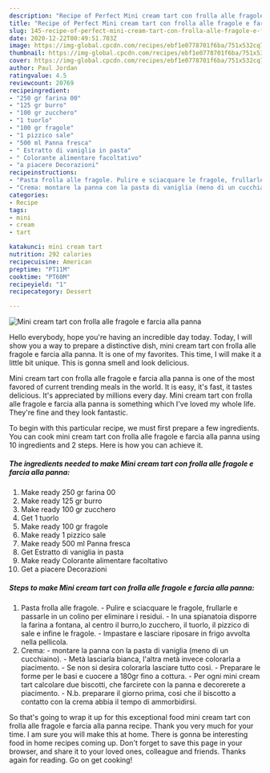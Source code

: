 ```yaml
---
description: "Recipe of Perfect Mini cream tart con frolla alle fragole e farcia alla panna"
title: "Recipe of Perfect Mini cream tart con frolla alle fragole e farcia alla panna"
slug: 145-recipe-of-perfect-mini-cream-tart-con-frolla-alle-fragole-e-farcia-alla-panna
date: 2020-12-22T00:49:51.703Z
image: https://img-global.cpcdn.com/recipes/ebf1e0778701f6ba/751x532cq70/mini-cream-tart-con-frolla-alle-fragole-e-farcia-alla-panna-recipe-main-photo.jpg
thumbnail: https://img-global.cpcdn.com/recipes/ebf1e0778701f6ba/751x532cq70/mini-cream-tart-con-frolla-alle-fragole-e-farcia-alla-panna-recipe-main-photo.jpg
cover: https://img-global.cpcdn.com/recipes/ebf1e0778701f6ba/751x532cq70/mini-cream-tart-con-frolla-alle-fragole-e-farcia-alla-panna-recipe-main-photo.jpg
author: Paul Jordan
ratingvalue: 4.5
reviewcount: 20769
recipeingredient:
- "250 gr farina 00"
- "125 gr burro"
- "100 gr zucchero"
- "1 tuorlo"
- "100 gr fragole"
- "1 pizzico sale"
- "500 ml Panna fresca"
- " Estratto di vaniglia in pasta"
- " Colorante alimentare facoltativo"
- "a piacere Decorazioni"
recipeinstructions:
- "Pasta frolla alle fragole. Pulire e sciacquare le fragole, frullarle e passarle in un colino per eliminare i residui. In una spianatoia disporre la farina a fontana, al centro il burro,lo zucchero, il tuorlo, il pizzico di sale e infine le fragole. Impastare e lasciare riposare in frigo avvolta nella pellicola."
- "Crema: montare la panna con la pasta di vaniglia (meno di un cucchiaino). Metà lasciarla bianca, l&#39;altra metà invece colorarla a piacimento. Se non si desira colorarla lasciare tutto cosi. Preparare le forme per le basi e cuocere a 180gr fino a cottura.  Per ogni mini cream tart calcolare due biscotti, che farcirete con la panna e decorerete a piacimento.  N.b. preparare il giorno prima, cosi che il biscotto a contatto con la crema abbia il tempo di ammorbidirsi."
categories:
- Recipe
tags:
- mini
- cream
- tart

katakunci: mini cream tart 
nutrition: 292 calories
recipecuisine: American
preptime: "PT11M"
cooktime: "PT60M"
recipeyield: "1"
recipecategory: Dessert

---
```



![Mini cream tart con frolla alle fragole e farcia alla panna](https://img-global.cpcdn.com/recipes/ebf1e0778701f6ba/751x532cq70/mini-cream-tart-con-frolla-alle-fragole-e-farcia-alla-panna-recipe-main-photo.jpg)

Hello everybody, hope you're having an incredible day today. Today, I will show you a way to prepare a distinctive dish, mini cream tart con frolla alle fragole e farcia alla panna. It is one of my favorites. This time, I will make it a little bit unique. This is gonna smell and look delicious.

Mini cream tart con frolla alle fragole e farcia alla panna is one of the most favored of current trending meals in the world. It is easy, it's fast, it tastes delicious. It's appreciated by millions every day. Mini cream tart con frolla alle fragole e farcia alla panna is something which I've loved my whole life. They're fine and they look fantastic.




To begin with this particular recipe, we must first prepare a few ingredients. You can cook mini cream tart con frolla alle fragole e farcia alla panna using 10 ingredients and 2 steps. Here is how you can achieve it.

<!--inarticleads1-->

##### The ingredients needed to make Mini cream tart con frolla alle fragole e farcia alla panna:

1. Make ready 250 gr farina 00
1. Make ready 125 gr burro
1. Make ready 100 gr zucchero
1. Get 1 tuorlo
1. Make ready 100 gr fragole
1. Make ready 1 pizzico sale
1. Make ready 500 ml Panna fresca
1. Get  Estratto di vaniglia in pasta
1. Make ready  Colorante alimentare facoltativo
1. Get a piacere Decorazioni




<!--inarticleads2-->

##### Steps to make Mini cream tart con frolla alle fragole e farcia alla panna:

1. Pasta frolla alle fragole. - Pulire e sciacquare le fragole, frullarle e passarle in un colino per eliminare i residui. - In una spianatoia disporre la farina a fontana, al centro il burro,lo zucchero, il tuorlo, il pizzico di sale e infine le fragole. - Impastare e lasciare riposare in frigo avvolta nella pellicola.
1. Crema: - montare la panna con la pasta di vaniglia (meno di un cucchiaino). - Metà lasciarla bianca, l&#39;altra metà invece colorarla a piacimento. - Se non si desira colorarla lasciare tutto cosi. - Preparare le forme per le basi e cuocere a 180gr fino a cottura.  - Per ogni mini cream tart calcolare due biscotti, che farcirete con la panna e decorerete a piacimento.  - N.b. preparare il giorno prima, cosi che il biscotto a contatto con la crema abbia il tempo di ammorbidirsi.




So that's going to wrap it up for this exceptional food mini cream tart con frolla alle fragole e farcia alla panna recipe. Thank you very much for your time. I am sure you will make this at home. There is gonna be interesting food in home recipes coming up. Don't forget to save this page in your browser, and share it to your loved ones, colleague and friends. Thanks again for reading. Go on get cooking!
